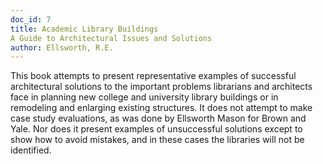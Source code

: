 ```yaml
---
doc_id: 7
title: Academic Library Buildings
A Guide to Architectural Issues and Solutions
author: Ellsworth, R.E.
---
```


This book attempts to present representative examples of successful
architectural solutions to the important problems librarians and
architects face in planning new college and university library
buildings or in remodeling and enlarging existing structures.  It does
not attempt to make case study evaluations, as was done by
Ellsworth Mason for Brown and Yale.  Nor does it present examples
of unsuccessful solutions except to show how to avoid mistakes,
and in these cases the libraries will not be identified.